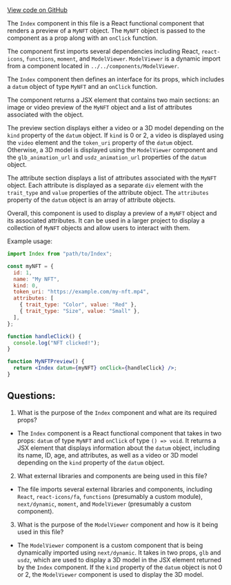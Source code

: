 [View code on GitHub](zoo-labs/zoo/blob/master/core/src/components/wallet/WalletItem.tsx)

The `Index` component in this file is a React functional component that renders a preview of a `MyNFT` object. The `MyNFT` object is passed to the component as a prop along with an `onClick` function. 

The component first imports several dependencies including React, `react-icons`, `functions`, `moment`, and `ModelViewer`. `ModelViewer` is a dynamic import from a component located in `../../components/ModelViewer`. 

The `Index` component then defines an interface for its props, which includes a `datum` object of type `MyNFT` and an `onClick` function. 

The component returns a JSX element that contains two main sections: an image or video preview of the `MyNFT` object and a list of attributes associated with the object. 

The preview section displays either a video or a 3D model depending on the `kind` property of the `datum` object. If `kind` is 0 or 2, a video is displayed using the `video` element and the `token_uri` property of the `datum` object. Otherwise, a 3D model is displayed using the `ModelViewer` component and the `glb_animation_url` and `usdz_animation_url` properties of the `datum` object. 

The attribute section displays a list of attributes associated with the `MyNFT` object. Each attribute is displayed as a separate `div` element with the `trait_type` and `value` properties of the attribute object. The `attributes` property of the `datum` object is an array of attribute objects. 

Overall, this component is used to display a preview of a `MyNFT` object and its associated attributes. It can be used in a larger project to display a collection of `MyNFT` objects and allow users to interact with them. 

Example usage:

```jsx
import Index from "path/to/Index";

const myNFT = {
  id: 1,
  name: "My NFT",
  kind: 0,
  token_uri: "https://example.com/my-nft.mp4",
  attributes: [
    { trait_type: "Color", value: "Red" },
    { trait_type: "Size", value: "Small" },
  ],
};

function handleClick() {
  console.log("NFT clicked!");
}

function MyNFTPreview() {
  return <Index datum={myNFT} onClick={handleClick} />;
}
```
## Questions: 
 1. What is the purpose of the `Index` component and what are its required props?
- The `Index` component is a React functional component that takes in two props: `datum` of type `MyNFT` and `onClick` of type `() => void`. It returns a JSX element that displays information about the `datum` object, including its name, ID, age, and attributes, as well as a video or 3D model depending on the `kind` property of the `datum` object.

2. What external libraries and components are being used in this file?
- The file imports several external libraries and components, including `React`, `react-icons/fa`, `functions` (presumably a custom module), `next/dynamic`, `moment`, and `ModelViewer` (presumably a custom component). 

3. What is the purpose of the `ModelViewer` component and how is it being used in this file?
- The `ModelViewer` component is a custom component that is being dynamically imported using `next/dynamic`. It takes in two props, `glb` and `usdz`, which are used to display a 3D model in the JSX element returned by the `Index` component. If the `kind` property of the `datum` object is not 0 or 2, the `ModelViewer` component is used to display the 3D model.